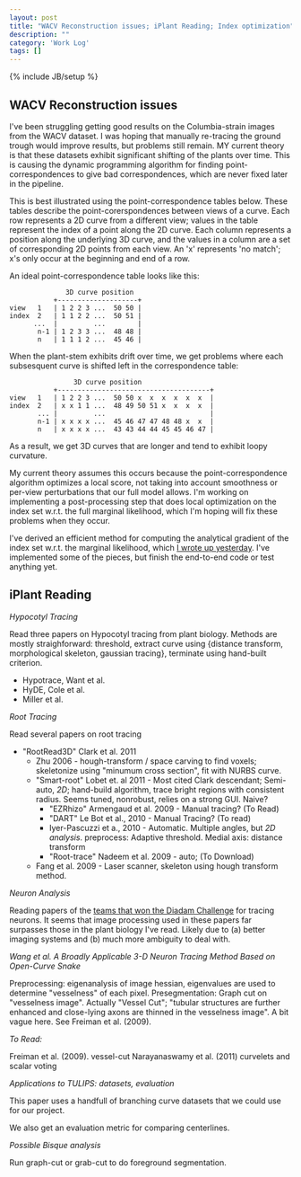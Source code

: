 ```yaml
---
layout: post
title: "WACV Reconstruction issues; iPlant Reading; Index optimization"
description: ""
category: 'Work Log'
tags: []
---
```

{% include JB/setup %}

WACV Reconstruction issues
--------------------------

I've been struggling getting good results on the Columbia-strain images from the WACV dataset.  I was hoping that manually re-tracing the ground trough would improve results, but problems still remain.  MY current theory is that these datasets exhibit significant shifting of the plants over time.  This is causing the dynamic programming algorithm for finding point-correspondences to give bad correspondences, which are never fixed later in the pipeline.

This is best illustrated using the point-correspondence tables below.  These tables describe the point-corerspondences between views of a curve.
Each row represents a 2D curve from a different view; values in the table represent the index of a point along the 2D curve.
Each column represents a position along the underlying 3D curve, and the values in a column are a set of corresponding 2D points from each view.
An 'x' represents 'no match'; x's only occur at the beginning and end of a row.

An ideal point-correspondence table looks like this:

                  3D curve position
               +--------------------+
    view   1   | 1 2 2 3 ...  50 50 |  
    index  2   | 1 1 2 2 ...  50 51 |
          ...  |         ...        |
           n-1 | 1 2 3 3 ...  48 48 |
           n   | 1 1 1 2 ...  45 46 |

When the plant-stem exhibits drift over time, we get problems where each subsesquent curve is shifted left in the correspondence table: 

                    3D curve position
               +--------------------------------------+
    view   1   | 1 2 2 3 ...  50 50 x  x  x  x  x  x  |  
    index  2   | x x 1 1 ...  48 49 50 51 x  x  x  x  |
           ... |         ...                          |
           n-1 | x x x x ...  45 46 47 47 48 48 x  x  |
           n   | x x x x ...  43 43 44 44 45 45 46 47 |

As a result, we get 3D curves that are longer and tend to exhibit loopy curvature.

My current theory assumes this occurs because the point-correspondence algorithm optimizes a local score, not taking into account smoothness or per-view perturbations that our full model allows.  I'm working on implementing a post-processing step that does local optimization on the index set w.r.t. the full marginal likelihood, which I'm hoping will fix these problems when they occur.

I've derived an efficient method for computing the analytical gradient of the index set w.r.t. the marginal likelihood, which [I wrote up yesterday]({{site.baseurl}}/2013/11/10/reference/).  I've implemented some of the pieces, but finish the end-to-end code or test anything yet.

iPlant Reading
----------------------

*Hypocotyl Tracing*

Read three papers on Hypocotyl tracing from plant biology.  Methods are mostly straighforward: threshold, extract curve using {distance transform, morphological skeleton, gaussian tracing}, terminate using hand-built criterion.

* Hypotrace, Want et al.
* HyDE, Cole et al.
* Miller et al.

*Root Tracing*

Read several papers on root tracing

* "RootRead3D" Clark  et al. 2011
    * Zhu 2006 - hough-transform / space carving to find voxels; skeletonize using "minumum cross section",  fit with NURBS curve.
    * "Smart-root" Lobet et. al 2011 - Most cited Clark descendant; Semi-auto, *2D*; hand-build algorithm, trace bright regions with consistent radius.  Seems tuned, nonrobust, relies on a strong GUI.  Naive?
        * "EZRhizo" Armengaud et al. 2009 - Manual tracing? (To Read)
        * "DART" Le Bot et al., 2010 - Manual Tracing? (To read)
        * Iyer-Pascuzzi et a., 2010 - Automatic.  Multiple angles, but *2D analysis*.  preprocess: Adaptive threshold.  Medial axis: distance transform
        * "Root-trace" Nadeem et al. 2009 - auto; (To Download)
    * Fang et al. 2009  - Laser scanner, skeleton using hough transform method.

*Neuron Analysis*

Reading papers of the [teams that won the Diadam Challenge](http://diademchallenge.org/algorithms.html) for tracing neurons.  It seems that image processing used in these papers far surpasses those in the plant biology I've read.  Likely due to (a) better imaging systems and (b) much more ambiguity to deal with.


*Wang et al. A Broadly Applicable 3-D Neuron Tracing Method Based on Open-Curve Snake*

Preprocessing: eigenanalysis of image hessian, eigenvalues are used to determine "vesselness" of each pixel.
Presegmentation: Graph cut on "vesselness image".  Actually "Vessel Cut";  "tubular structures are further enhanced and close-lying axons are thinned in the vesselness image".  A bit vague here.  See Freiman et al. (2009).

*To Read:*
    
Freiman et al. (2009). vessel-cut
Narayanaswamy et al. (2011) curvelets and scalar voting

*Applications to TULIPS:  datasets, evaluation*

This paper uses a handfull of branching curve datasets that we could use for our project.

We also get an evaluation metric for comparing centerlines.

*Possible Bisque analysis*

Run graph-cut or grab-cut to do foreground segmentation.
